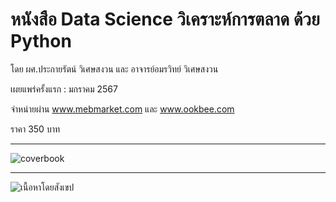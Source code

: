 # หนังสือ Data Science วิเคราะห์การตลาด ด้วย Python
โดย ผศ.ประกายรัตน์ วิเศษสงวน และ อาจารย์อมรวิทย์ วิเศษสงวน

เผยแพร่ครั้งแรก : มกราคม 2567

จำหน่ายผ่าน www.mebmarket.com และ www.ookbee.com

ราคา 350 บาท   

---
![coverbook](https://github.com/prakayrat/MarketingAnalyticsWithPython/assets/51775195/a0616793-940c-4bd6-a5e5-123274619eec)

---
![เนื้อหาโดยสังเขป](https://github.com/prakayrat/MarketingAnalyticsWithPython/assets/51775195/cc1f12a9-ed40-43d2-b89e-025fdd93fcf4)
